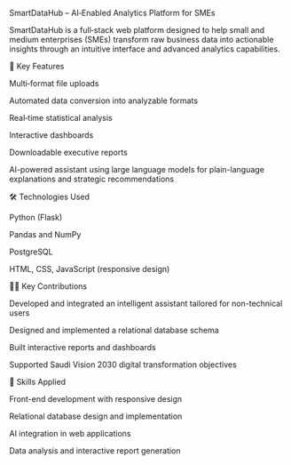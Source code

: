 SmartDataHub – AI‑Enabled Analytics Platform for SMEs

SmartDataHub is a full‑stack web platform designed to help small and medium enterprises (SMEs) transform raw business data into actionable insights through an intuitive interface and advanced analytics capabilities.

🚀 Key Features

Multi‑format file uploads

Automated data conversion into analyzable formats

Real‑time statistical analysis

Interactive dashboards

Downloadable executive reports

AI-powered assistant using large language models for plain-language explanations and strategic recommendations

🛠️ Technologies Used

Python (Flask)

Pandas and NumPy

PostgreSQL

HTML, CSS, JavaScript (responsive design)

👨‍💻 Key Contributions

Developed and integrated an intelligent assistant tailored for non-technical users

Designed and implemented a relational database schema

Built interactive reports and dashboards

Supported Saudi Vision 2030 digital transformation objectives

🧩 Skills Applied

Front-end development with responsive design

Relational database design and implementation

AI integration in web applications

Data analysis and interactive report generation
